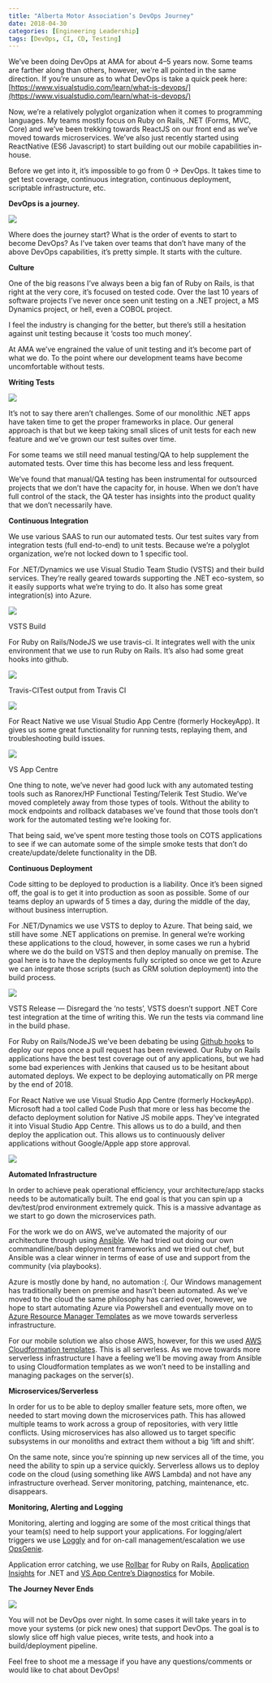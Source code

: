 ```yaml
---
title: "Alberta Motor Association’s DevOps Journey"
date: 2018-04-30
categories: [Engineering Leadership]
tags: [DevOps, CI, CD, Testing]
---
```

We’ve been doing DevOps at AMA for about 4–5 years now. Some teams are farther along than others, however, we’re all pointed in the same direction. If you’re unsure as to what DevOps is take a quick peek here: [https://www.visualstudio.com/learn/what-is-devops/](https://www.visualstudio.com/learn/what-is-devops/)

Now, we’re a relatively polyglot organization when it comes to programming languages. My teams mostly focus on Ruby on Rails, .NET (Forms, MVC, Core) and we’ve been trekking towards ReactJS on our front end as we’ve moved towards microservices. We’ve also just recently started using ReactNative (ES6 Javascript) to start building out our mobile capabilities in-house.

Before we get into it, it’s impossible to go from 0 -> DevOps. It takes time to get test coverage, continuous integration, continuous deployment, scriptable infrastructure, etc.

**DevOps is a journey.**

![](/assets/img/medium/a_1.png)

Where does the journey start? What is the order of events to start to become DevOps? As I’ve taken over teams that don’t have many of the above DevOps capabilities, it’s pretty simple. It starts with the culture.

**Culture**

One of the big reasons I’ve always been a big fan of Ruby on Rails, is that right at the very core, it’s focused on tested code. Over the last 10 years of software projects I’ve never once seen unit testing on a .NET project, a MS Dynamics project, or hell, even a COBOL project.

I feel the industry is changing for the better, but there’s still a hesitation against unit testing because it ‘costs too much money’.

At AMA we’ve engrained the value of unit testing and it’s become part of what we do. To the point where our development teams have become uncomfortable without tests.

**Writing Tests**

![](/assets/img/medium/a_2.png)

It’s not to say there aren’t challenges. Some of our monolithic .NET apps have taken time to get the proper frameworks in place. Our general approach is that but we keep taking small slices of unit tests for each new feature and we’ve grown our test suites over time.

For some teams we still need manual testing/QA to help supplement the automated tests. Over time this has become less and less frequent.

We’ve found that manual/QA testing has been instrumental for outsourced projects that we don’t have the capacity for, in house. When we don’t have full control of the stack, the QA tester has insights into the product quality that we don’t necessarily have.

**Continuous Integration**

We use various SAAS to run our automated tests. Our test suites vary from integration tests (full end-to-end) to unit tests. Because we’re a polyglot organization, we’re not locked down to 1 specific tool.

For .NET/Dynamics we use Visual Studio Team Studio (VSTS) and their build services. They’re really geared towards supporting the .NET eco-system, so it easily supports what we’re trying to do. It also has some great integration(s) into Azure.

![](/assets/img/medium/a_3.png)

VSTS Build

For Ruby on Rails/NodeJS we use travis-ci. It integrates well with the unix environment that we use to run Ruby on Rails. It’s also had some great hooks into github.

![](/assets/img/medium/a_4.png)

Travis-CITest output from Travis CI

![](/assets/img/medium/a_5.png)

For React Native we use Visual Studio App Centre (formerly HockeyApp). It gives us some great functionality for running tests, replaying them, and troubleshooting build issues.

![](/assets/img/medium/a_6.png)

VS App Centre

One thing to note, we’ve never had good luck with any automated testing tools such as Ranorex/HP Functional Testing/Telerik Test Studio. We’ve moved completely away from those types of tools. Without the ability to mock endpoints and rollback databases we’ve found that those tools don’t work for the automated testing we’re looking for.

That being said, we’ve spent more testing those tools on COTS applications to see if we can automate some of the simple smoke tests that don’t do create/update/delete functionality in the DB.

**Continuous Deployment**

Code sitting to be deployed to production is a liability. Once it’s been signed off, the goal is to get it into production as soon as possible. Some of our teams deploy an upwards of 5 times a day, during the middle of the day, without business interruption.

For .NET/Dynamics we use VSTS to deploy to Azure. That being said, we still have some .NET applications on premise. In general we’re working these applications to the cloud, however, in some cases we run a hybrid where we do the build on VSTS and then deploy manually on premise. The goal here is to have the deployments fully scripted so once we get to Azure we can integrate those scripts (such as CRM solution deployment) into the build process.

![](/assets/img/medium/a_7.png)

VSTS Release — Disregard the ‘no tests’, VSTS doesn’t support .NET Core test integration at the time of writing this. We run the tests via command line in the build phase.

For Ruby on Rails/NodeJS we’ve been debating be using [Github hooks](https://developer.github.com/v3/guides/delivering-deployments/) to deploy our repos once a pull request has been reviewed. Our Ruby on Rails applications have the best test coverage out of any applications, but we had some bad experiences with Jenkins that caused us to be hesitant about automated deploys. We expect to be deploying automatically on PR merge by the end of 2018.

For React Native we use Visual Studio App Centre (formerly HockeyApp). Microsoft had a tool called Code Push that more or less has become the defacto deployment solution for Native JS mobile apps. They’ve integrated it into Visual Studio App Centre. This allows us to do a build, and then deploy the application out. This allows us to continuously deliver applications without Google/Apple app store approval.

![](/assets/img/medium/a_8.png)

**Automated Infrastructure**

In order to achieve peak operational efficiency, your architecture/app stacks needs to be automatically built. The end goal is that you can spin up a dev/test/prod environment extremely quick. This is a massive advantage as we start to go down the microservices path.

For the work we do on AWS, we’ve automated the majority of our architecture through using [Ansible](https://www.ansible.com/). We had tried out doing our own commandline/bash deployment frameworks and we tried out chef, but Ansible was a clear winner in terms of ease of use and support from the community (via playbooks).

Azure is mostly done by hand, no automation :(. Our Windows management has traditionally been on premise and hasn’t been automated. As we’ve moved to the cloud the same philosophy has carried over, however, we hope to start automating Azure via Powershell and eventually move on to [Azure Resource Manager Templates](https://docs.microsoft.com/en-us/azure/azure-resource-manager/resource-group-overview) as we move towards serverless infrastructure.

For our mobile solution we also chose AWS, however, for this we used [AWS Cloudformation templates](https://aws.amazon.com/cloudformation/). This is all serverless. As we move towards more serverless infrastructure I have a feeling we’ll be moving away from Ansible to using Cloudformation templates as we won’t need to be installing and managing packages on the server(s).

**Microservices/Serverless**

In order for us to be able to deploy smaller feature sets, more often, we needed to start moving down the microservices path. This has allowed multiple teams to work across a group of repositories, with very little conflicts. Using microservices has also allowed us to target specific subsystems in our monoliths and extract them without a big ‘lift and shift’.

On the same note, since you’re spinning up new services all of the time, you need the ability to spin up a service quickly. Serverless allows us to deploy code on the cloud (using something like AWS Lambda) and not have any infrastructure overhead. Server monitoring, patching, maintenance, etc. disappears.

**Monitoring, Alerting and Logging**

Monitoring, alerting and logging are some of the most critical things that your team(s) need to help support your applications. For logging/alert triggers we use [Loggly](https://www.loggly.com/) and for on-call management/escalation we use [OpsGenie](https://www.opsgenie.com/).

Application error catching, we use [Rollbar](https://rollbar.com/) for Ruby on Rails, [Application Insights](https://azure.microsoft.com/en-us/services/application-insights/) for .NET and [VS App Centre’s Diagnostics](https://docs.microsoft.com/en-us/appcenter/crashes/) for Mobile.

**The Journey Never Ends**

![](/assets/img/medium/a_9.png)

You will not be DevOps over night. In some cases it will take years in to move your systems (or pick new ones) that support DevOps. The goal is to slowly slice off high value pieces, write tests, and hook into a build/deployment pipeline.

Feel free to shoot me a message if you have any questions/comments or would like to chat about DevOps!
